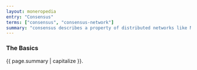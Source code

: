 ```yaml
---
layout: moneropedia
entry: "Consensus"
terms: ["consensus", "consensus-network"]
summary: "consensus describes a property of distributed networks like Monero where most of the participants follow the rules, and thus reject bad participants"
---
```


### The Basics

{{ page.summary | capitalize }}.